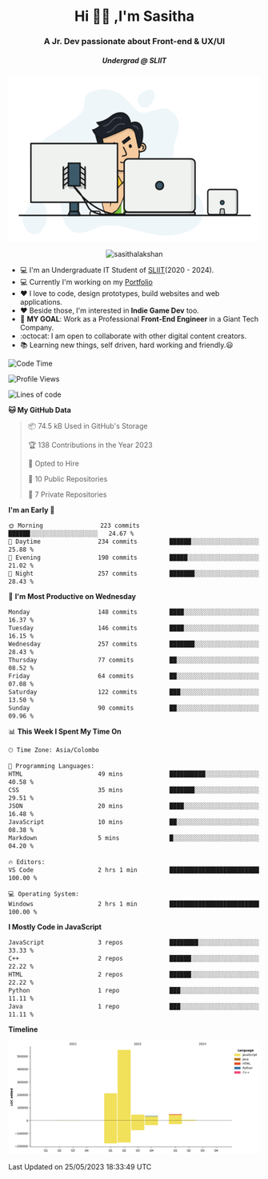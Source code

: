 
<h1 align="center">Hi 🙋‍♂️ ,I'm Sasitha</h1>
<h3 align="center">A Jr. Dev passionate about Front-end & UX/UI</h3>

<i><h5 align="center">Undergrad @ SLIIT</h5></i>

<p align="center">
  <img width="540" height="330" src="https://github.com/SasithaLakshan/SasithaLakshan/blob/main/dev.gif">
</p>
<p align="center"> <img src="https://komarev.com/ghpvc/?username=sasithalakshan&label=Profile%20views&color=0e75b6&style=flat" alt="sasithalakshan" /> </p>

- :computer: I'm an Undergraduate IT Student of [SLIIT](https://www.sliit.lk)(2020 - 2024).
- :computer: Currently I'm working on my <a href="https://SasithaLakshan.github.io" target="_blank">Portfolio</a>
- :heart: I love to code, design prototypes, build websites and web applications.
- :heart: Beside those, I'm interested in **Indie Game Dev** too.
- :electric_plug: **MY GOAL**: Work as a Professional **Front-End Engineer** in a Giant Tech Company.
- :octocat: I am open to collaborate with other digital content creators.
- :books: Learning new things, self driven, hard working and friendly.:smiley:
  
<!-- <h3 align="left">Tech Stack I'm Using</h3> -->

<!--START_SECTION:waka-->
![Code Time](http://img.shields.io/badge/Code%20Time-388%20hrs%2020%20mins-blue)

![Profile Views](http://img.shields.io/badge/Profile%20Views-0-blue)

![Lines of code](https://img.shields.io/badge/From%20Hello%20World%20I%27ve%20Written-893.7%20thousand%20lines%20of%20code-blue)

**🐱 My GitHub Data** 

> 📦 74.5 kB Used in GitHub's Storage 
 > 
> 🏆 138 Contributions in the Year 2023
 > 
> 💼 Opted to Hire
 > 
> 📜 10 Public Repositories 
 > 
> 🔑 7 Private Repositories 
 > 
**I'm an Early 🐤** 

```text
🌞 Morning                223 commits         ██████░░░░░░░░░░░░░░░░░░░   24.67 % 
🌆 Daytime                234 commits         ██████░░░░░░░░░░░░░░░░░░░   25.88 % 
🌃 Evening                190 commits         █████░░░░░░░░░░░░░░░░░░░░   21.02 % 
🌙 Night                  257 commits         ███████░░░░░░░░░░░░░░░░░░   28.43 % 
```
📅 **I'm Most Productive on Wednesday** 

```text
Monday                   148 commits         ████░░░░░░░░░░░░░░░░░░░░░   16.37 % 
Tuesday                  146 commits         ████░░░░░░░░░░░░░░░░░░░░░   16.15 % 
Wednesday                257 commits         ███████░░░░░░░░░░░░░░░░░░   28.43 % 
Thursday                 77 commits          ██░░░░░░░░░░░░░░░░░░░░░░░   08.52 % 
Friday                   64 commits          ██░░░░░░░░░░░░░░░░░░░░░░░   07.08 % 
Saturday                 122 commits         ███░░░░░░░░░░░░░░░░░░░░░░   13.50 % 
Sunday                   90 commits          ██░░░░░░░░░░░░░░░░░░░░░░░   09.96 % 
```


📊 **This Week I Spent My Time On** 

```text
🕑︎ Time Zone: Asia/Colombo

💬 Programming Languages: 
HTML                     49 mins             ██████████░░░░░░░░░░░░░░░   40.58 % 
CSS                      35 mins             ███████░░░░░░░░░░░░░░░░░░   29.51 % 
JSON                     20 mins             ████░░░░░░░░░░░░░░░░░░░░░   16.48 % 
JavaScript               10 mins             ██░░░░░░░░░░░░░░░░░░░░░░░   08.38 % 
Markdown                 5 mins              █░░░░░░░░░░░░░░░░░░░░░░░░   04.20 % 

🔥 Editors: 
VS Code                  2 hrs 1 min         █████████████████████████   100.00 % 

💻 Operating System: 
Windows                  2 hrs 1 min         █████████████████████████   100.00 % 
```

**I Mostly Code in JavaScript** 

```text
JavaScript               3 repos             ████████░░░░░░░░░░░░░░░░░   33.33 % 
C++                      2 repos             ██████░░░░░░░░░░░░░░░░░░░   22.22 % 
HTML                     2 repos             ██████░░░░░░░░░░░░░░░░░░░   22.22 % 
Python                   1 repo              ███░░░░░░░░░░░░░░░░░░░░░░   11.11 % 
Java                     1 repo              ███░░░░░░░░░░░░░░░░░░░░░░   11.11 % 
```



**Timeline**

![Lines of Code chart](https://raw.githubusercontent.com/SasithaLakshan/SasithaLakshan/main/assets/bar_graph.png)


 Last Updated on 25/05/2023 18:33:49 UTC
<!--END_SECTION:waka-->

